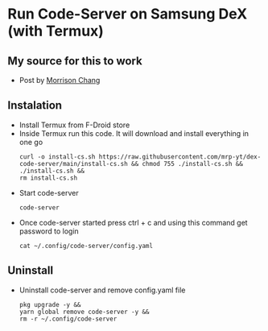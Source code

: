 # Run Code-Server on Samsung DeX (with Termux)

## My source for this to work
* Post by [Morrison Chang](https://dev.to/codeledger/how-to-get-visual-studio-code-to-run-in-termux-on-android-405j)

## Instalation
* Install Termux from F-Droid store
* Inside Termux run this code. It will download and install everything in one go
  ```
  curl -o install-cs.sh https://raw.githubusercontent.com/mrp-yt/dex-code-server/main/install-cs.sh && chmod 755 ./install-cs.sh && ./install-cs.sh &&
  rm install-cs.sh
  ```
* Start code-server 
  ```
  code-server
  ```
* Once code-server started press ctrl + c and using this command get password to login
  ```
  cat ~/.config/code-server/config.yaml
  ```
## Uninstall
* Uninstall code-server and remove config.yaml file
  ```
  pkg upgrade -y &&
  yarn global remove code-server -y &&
  rm -r ~/.config/code-server
  ```
